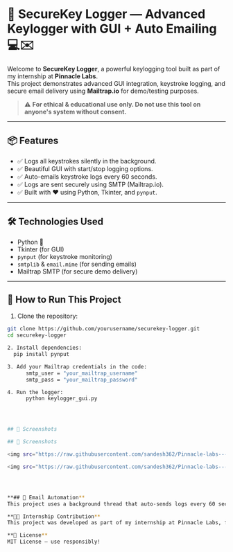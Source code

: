 # 🔐 SecureKey Logger — Advanced Keylogger with GUI + Auto Emailing 💻✉️

Welcome to **SecureKey Logger**, a powerful keylogging tool built as part of my internship at **Pinnacle Labs**.  
This project demonstrates advanced GUI integration, keystroke logging, and secure email delivery using **Mailtrap.io** for demo/testing purposes.

> ⚠️ **For ethical & educational use only. Do not use this tool on anyone's system without consent.**

---

## 📦 Features

- ✅ Logs all keystrokes silently in the background.
- ✅ Beautiful GUI with start/stop logging options.
- ✅ Auto-emails keystroke logs every 60 seconds.
- ✅ Logs are sent securely using SMTP (Mailtrap.io).
- ✅ Built with ❤️ using Python, Tkinter, and `pynput`.

---

## 🛠️ Technologies Used

- Python 🐍
- Tkinter (for GUI)
- `pynput` (for keystroke monitoring)
- `smtplib` & `email.mime` (for sending emails)
- Mailtrap SMTP (for secure demo delivery)

---

## 🚀 How to Run This Project

1. Clone the repository:

```bash
git clone https://github.com/yourusername/securekey-logger.git
cd securekey-logger

2. Install dependencies:
  pip install pynput

3. Add your Mailtrap credentials in the code:
      smtp_user = "your_mailtrap_username"
      smtp_pass = "your_mailtrap_password"

4. Run the logger:
      python keylogger_gui.py




## 📸 Screenshots

## 📸 Screenshots

<img src="https://raw.githubusercontent.com/sandesh362/Pinnacle-labs---Cybersecurity--Intern/main/assets/Screenshot%202025-06-11%20113912.png" width="500">

<img src="https://raw.githubusercontent.com/sandesh362/Pinnacle-labs---Cybersecurity--Intern/main/assets/Screenshot%202025-06-11%20113926.png" width="500">




**## 📧 Email Automation**
This project uses a background thread that auto-sends logs every 60 seconds using smtplib. You can change the time interval in the auto_email_sender() function.

**👨‍💻 Internship Contribution**
This project was developed as part of my internship at Pinnacle Labs, focusing on real-world cybersecurity concepts.

**📜 License**
MIT License — use responsibly!





    
